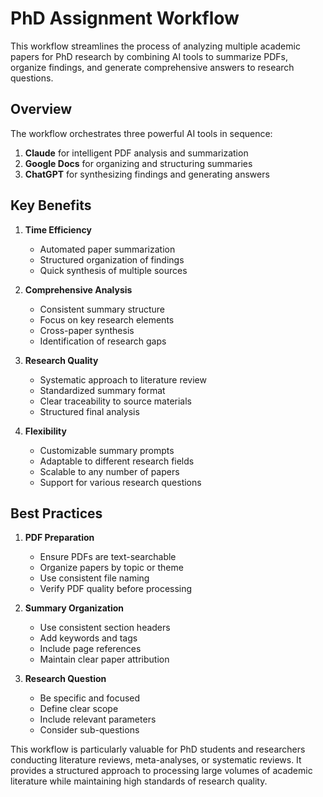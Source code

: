 # PhD Assignment Workflow

This workflow streamlines the process of analyzing multiple academic papers for PhD research by combining AI tools to summarize PDFs, organize findings, and generate comprehensive answers to research questions.

## Overview

The workflow orchestrates three powerful AI tools in sequence:

1. **Claude** for intelligent PDF analysis and summarization
2. **Google Docs** for organizing and structuring summaries
3. **ChatGPT** for synthesizing findings and generating answers

## Key Benefits

1. **Time Efficiency**
   - Automated paper summarization
   - Structured organization of findings
   - Quick synthesis of multiple sources

2. **Comprehensive Analysis**
   - Consistent summary structure
   - Focus on key research elements
   - Cross-paper synthesis
   - Identification of research gaps

3. **Research Quality**
   - Systematic approach to literature review
   - Standardized summary format
   - Clear traceability to source materials
   - Structured final analysis

4. **Flexibility**
   - Customizable summary prompts
   - Adaptable to different research fields
   - Scalable to any number of papers
   - Support for various research questions

## Best Practices

1. **PDF Preparation**
   - Ensure PDFs are text-searchable
   - Organize papers by topic or theme
   - Use consistent file naming
   - Verify PDF quality before processing

2. **Summary Organization**
   - Use consistent section headers
   - Add keywords and tags
   - Include page references
   - Maintain clear paper attribution

3. **Research Question**
   - Be specific and focused
   - Define clear scope
   - Include relevant parameters
   - Consider sub-questions

This workflow is particularly valuable for PhD students and researchers conducting literature reviews, meta-analyses, or systematic reviews. It provides a structured approach to processing large volumes of academic literature while maintaining high standards of research quality.
